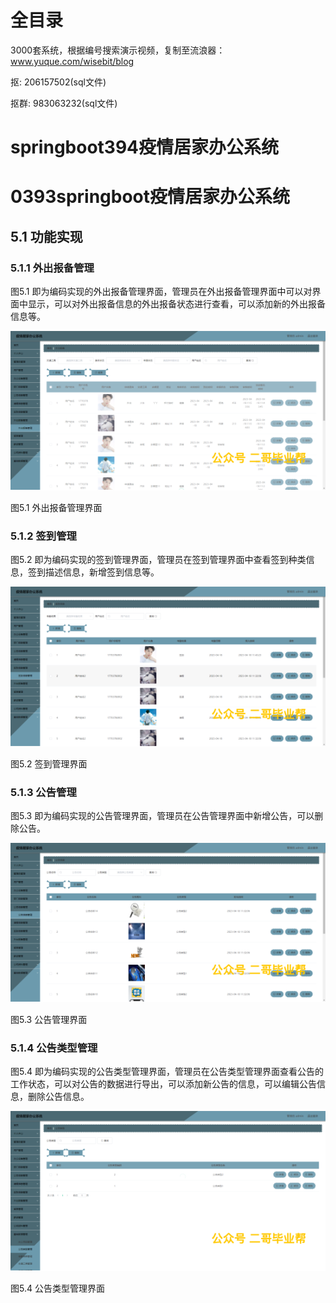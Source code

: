 # 全目录

3000套系统，根据编号搜索演示视频，复制至流浪器：www.yuque.com/wisebit/blog


<p>抠: 206157502(sql文件)</p>
<p>抠群: 983063232(sql文件)</p>


# springboot394疫情居家办公系统
# 0393springboot疫情居家办公系统

## 5.1 功能实现
### 5.1.1 外出报备管理
图5.1 即为编码实现的外出报备管理界面，管理员在外出报备管理界面中可以对界面中显示，可以对外出报备信息的外出报备状态进行查看，可以添加新的外出报备信息等。

![](/md/blog.016.png)

图5.1 外出报备管理界面
### 5.1.2 签到管理
图5.2 即为编码实现的签到管理界面，管理员在签到管理界面中查看签到种类信息，签到描述信息，新增签到信息等。

![](/md/blog.017.png)

图5.2 签到管理界面
### 5.1.3 公告管理
图5.3 即为编码实现的公告管理界面，管理员在公告管理界面中新增公告，可以删除公告。

![](/md/blog.018.png)

图5.3 公告管理界面
### 5.1.4 公告类型管理
图5.4 即为编码实现的公告类型管理界面，管理员在公告类型管理界面查看公告的工作状态，可以对公告的数据进行导出，可以添加新公告的信息，可以编辑公告信息，删除公告信息。

![](/md/blog.019.png)

图5.4 公告类型管理界面



